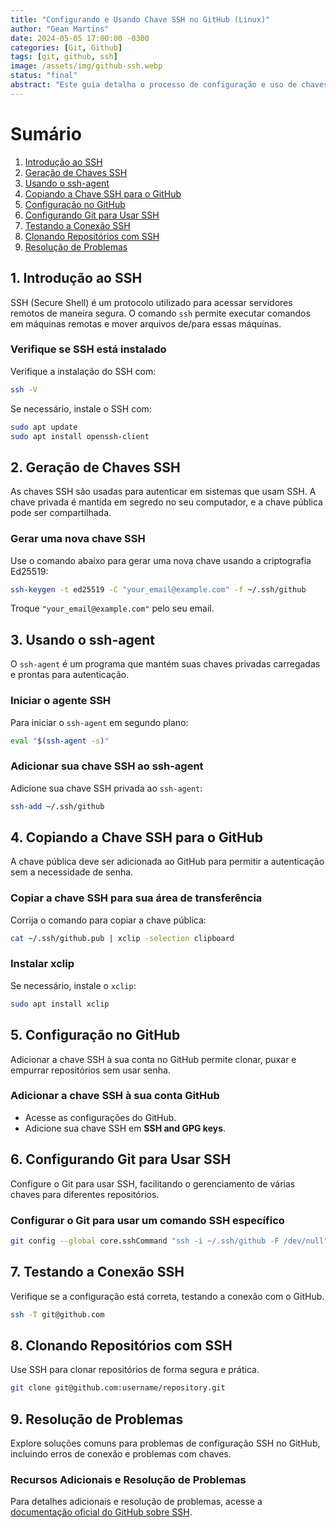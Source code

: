 ```yaml
---
title: "Configurando e Usando Chave SSH no GitHub (Linux)"
author: "Gean Martins"
date: 2024-05-05 17:00:00 -0300
categories: [Git, Github]
tags: [git, github, ssh]
image: /assets/img/github-ssh.webp
status: "final"
abstract: "Este guia detalha o processo de configuração e uso de chaves SSH no GitHub, especificamente para usuários do sistema operacional Linux. Ele aborda desde a instalação do SSH até a configuração e teste da chave SSH, proporcionando uma abordagem segura para gerenciar repositórios no GitHub."
---
```


# Sumário
1. [Introdução ao SSH](#introdução-ao-ssh)
2. [Geração de Chaves SSH](#geração-de-chaves-ssh)
3. [Usando o ssh-agent](#usando-o-ssh-agent)
4. [Copiando a Chave SSH para o GitHub](#copiando-a-chave-ssh-para-o-github)
5. [Configuração no GitHub](#configuração-no-github)
6. [Configurando Git para Usar SSH](#configurando-git-para-usar-ssh)
7. [Testando a Conexão SSH](#testando-a-conexão-ssh)
8. [Clonando Repositórios com SSH](#clonando-repositórios-com-ssh)
9. [Resolução de Problemas](#resolução-de-problemas)

## 1. Introdução ao SSH
SSH (Secure Shell) é um protocolo utilizado para acessar servidores remotos de maneira segura. O comando `ssh` permite executar comandos em máquinas remotas e mover arquivos de/para essas máquinas.

### Verifique se SSH está instalado
Verifique a instalação do SSH com:

```bash
ssh -V
```
Se necessário, instale o SSH com:

```bash
sudo apt update
sudo apt install openssh-client
```

## 2. Geração de Chaves SSH
As chaves SSH são usadas para autenticar em sistemas que usam SSH. A chave privada é mantida em segredo no seu computador, e a chave pública pode ser compartilhada.

### Gerar uma nova chave SSH
Use o comando abaixo para gerar uma nova chave usando a criptografia Ed25519:

```bash
ssh-keygen -t ed25519 -C "your_email@example.com" -f ~/.ssh/github
```
Troque `"your_email@example.com"` pelo seu email.

## 3. Usando o ssh-agent
O `ssh-agent` é um programa que mantém suas chaves privadas carregadas e prontas para autenticação.

### Iniciar o agente SSH
Para iniciar o `ssh-agent` em segundo plano:

```bash
eval "$(ssh-agent -s)"
```

### Adicionar sua chave SSH ao ssh-agent
Adicione sua chave SSH privada ao `ssh-agent`:

```bash
ssh-add ~/.ssh/github
```

## 4. Copiando a Chave SSH para o GitHub
A chave pública deve ser adicionada ao GitHub para permitir a autenticação sem a necessidade de senha.

### Copiar a chave SSH para sua área de transferência
Corrija o comando para copiar a chave pública:

```bash
cat ~/.ssh/github.pub | xclip -selection clipboard
```

### Instalar xclip
Se necessário, instale o `xclip`:

```bash
sudo apt install xclip
```

## 5. Configuração no GitHub
Adicionar a chave SSH à sua conta no GitHub permite clonar, puxar e empurrar repositórios sem usar senha.

### Adicionar a chave SSH à sua conta GitHub
- Acesse as configurações do GitHub.
- Adicione sua chave SSH em **SSH and GPG keys**.

## 6. Configurando Git para Usar SSH
Configure o Git para usar SSH, facilitando o gerenciamento de várias chaves para diferentes repositórios.

### Configurar o Git para usar um comando SSH específico
```bash
git config --global core.sshCommand "ssh -i ~/.ssh/github -F /dev/null"
```

## 7. Testando a Conexão SSH
Verifique se a configuração está correta, testando a conexão com o GitHub.

```bash
ssh -T git@github.com
```

## 8. Clonando Repositórios com SSH
Use SSH para clonar repositórios de forma segura e prática.

```bash
git clone git@github.com:username/repository.git
```

## 9. Resolução de Problemas
Explore soluções comuns para problemas de configuração SSH no GitHub, incluindo erros de conexão e problemas com chaves.

### Recursos Adicionais e Resolução de Problemas
Para detalhes adicionais e resolução de problemas, acesse a [documentação oficial do GitHub sobre SSH](https://docs.github.com/en/authentication/connecting-to-github-with-ssh).